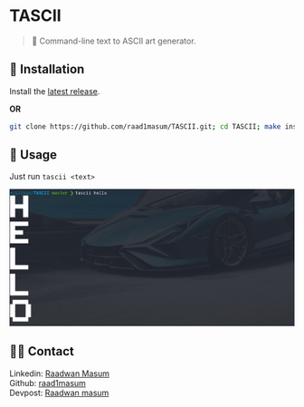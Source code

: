 # TASCII
> 📜 Command-line text to ASCII art generator.

## 🔌 Installation
Install the [latest release](https://github.com/raad1masum/TASCII/releases).

**OR**

```sh
git clone https://github.com/raad1masum/TASCII.git; cd TASCII; make install
```

## 🚀 Usage
Just run `tascii <text>`

![demo](assets/png.png)
## 👨‍💻 Contact

Linkedin: [Raadwan Masum](https://www.linkedin.com/in/raadwan-masum-9147bb1a5)
<br>
Github: [raad1masum](https://github.com/raad1masum)
<br>
Devpost: [Raadwan masum](https://devpost.com/raad1masum)
